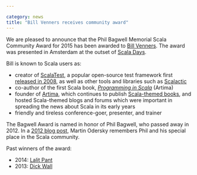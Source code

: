```yaml
---

category: news
title: "Bill Venners receives community award"
---
```

We are pleased to announce that the Phil Bagwell Memorial Scala Community Award for 2015 has been awarded to [Bill Venners](https://twitter.com/bvenners).  The award was presented in Amsterdam at the outset of [Scala Days](http://event.scaladays.org/scaladays-amsterdam-2015).

Bill is known to Scala users as:

* creator of [ScalaTest](http://www.scalatest.org), a popular open-source test framework first [released in 2008](http://www.artima.com/weblogs/viewpost.jsp?thread=222678), as well as other tools and libraries such as [Scalactic](http://www.scalactic.org)
* co-author of the first Scala book, [_Programming in Scala_](http://www.artima.com/shop/programming_in_scala_3ed) (Artima)
* founder of [Artima](http://www.artima.com/aboutartima.html), which continues to publish [Scala-themed books](http://www.artima.com/shop/catalog), and hosted Scala-themed blogs and forums which were important in spreading the news about Scala in its early years
* friendly and tireless conference-goer, presenter, and trainer

The Bagwell Award is named in honor of Phil Bagwell, who passed away in 2012.  In a [2012 blog post](https://www.lightbend.com/blog/rip-phil-bagwell), Martin Odersky remembers Phil and his special place in the Scala community.

Past winners of the award:

* 2014: [Lalit Pant](https://kojoenv.wordpress.com/2014/09/27/phil-bagwell-award/)
* 2013: [Dick Wall](https://twitter.com/dickwall)

